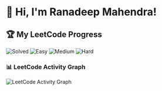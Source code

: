 # 👋 Hi, I'm Ranadeep Mahendra!

## 🏆 My LeetCode Progress

![Solved](https://img.shields.io/badge/Solved-73/3656-blue?cache=1755741540) ![Easy](https://img.shields.io/badge/Easy-41/890-brightgreen?cache=1755741540) ![Medium](https://img.shields.io/badge/Medium-31/1904-orange?cache=1755741540) ![Hard](https://img.shields.io/badge/Hard-1/862-red?cache=1755741540)

### 📊 LeetCode Activity Graph

![LeetCode Activity Graph](https://leetcard.jacoblin.cool/ranadeep_mahendra2426?theme=dark&font=Karma&ext=heatmap&cache=1755741540)

